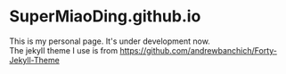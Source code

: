 # SuperMiaoDing.github.io
This is my personal page. It's under development now. </br> The jekyII theme I use is from https://github.com/andrewbanchich/Forty-Jekyll-Theme
